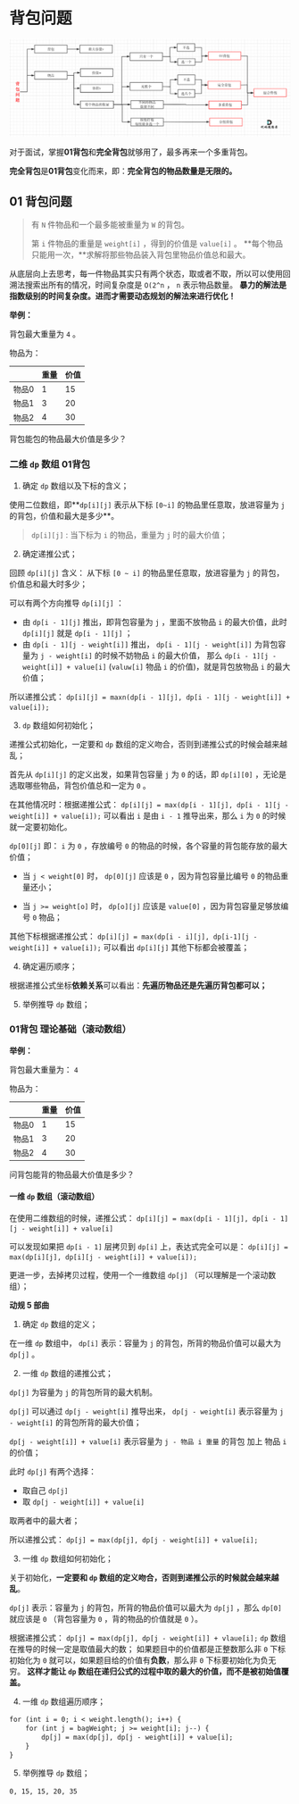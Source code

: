 # 背包问题


![背包分类](./背包分类.png)


对于面试，掌握**01背包**和**完全背包**就够用了，最多再来一个多重背包。


**完全背包**是**01背包**变化而来，即：**完全背包的物品数量是无限的。**


## 01 背包问题


> 有 `N` 件物品和一个最多能被重量为 `W` 的背包。
> 
> 第 `i` 件物品的重量是 `weight[i]` ，得到的价值是 `value[i]` 。
> **每个物品只能用一次，**求解将那些物品装入背包里物品价值总和最大。


从底层向上去思考，每一件物品其实只有两个状态，取或者不取，所以可以使用回溯法搜索出所有的情况，时间复杂度是 `O(2^n` ， `n` 表示物品数量。
**暴力的解法是指数级别的时间复杂度。进而才需要动态规划的解法来进行优化！**


**举例：**


背包最大重量为 `4` 。


物品为：


|     | 重量  | 价值  |
|-----|-----|-----|
| 物品0 | 1   | 15  |
| 物品1 | 3   | 20  |
| 物品2 | 4   | 30  |


背包能包的物品最大价值是多少？


### 二维 `dp` 数组 01背包


1. 确定 `dp` 数组以及下标的含义；

  使用二位数组，即**`dp[i][j]` 表示从下标 `[0~i]` 的物品里任意取，放进容量为 `j` 的背包，价值和最大是多少**。

  > `dp[i][j]` : 当下标为 `i` 的物品，重量为 `j` 时的最大价值；

2. 确定递推公式；

  回顾 `dp[i][j]` 含义： 从下标 `[0 ~ i]` 的物品里任意取，放进容量为 `j` 的背包，价值总和最大时多少；

  可以有两个方向推导 `dp[i][j]` ：

  * 由 `dp[i - 1][j]` 推出，即背包容量为 `j` ，里面不放物品 `i` 的最大价值，此时 `dp[i][j]` 就是 `dp[i - 1][j]` ；
  * 由 `dp[i - 1][j - weight[i]]` 推出， `dp[i - 1][j - weight[i]]` 为背包容量为 `j - weight[i]` 的时候不妨物品 `i` 的最大价值， 那么 `dp[i - 1][j - weight[i]] + value[i]` (`valuw[i]` 物品 `i` 的价值)，就是背包放物品 `i` 的最大价值；

  所以递推公式： `dp[i][j] = maxn(dp[i - 1][j], dp[i - 1][j - weight[i]] + value[i]);`

3. `dp` 数组如何初始化；

  递推公式初始化，一定要和 `dp` 数组的定义吻合，否则到递推公式的时候会越来越乱；

  首先从 `dp[i][j]` 的定义出发，如果背包容量 `j` 为 `0` 的话，即 `dp[i][0]` ，无论是选取哪些物品，背包价值总和一定为 `0` 。

  在其他情况时：根据递推公式： `dp[i][j] = max(dp[i - 1][j], dp[i - 1][j - weight[i]] + value[i]);` 可以看出 `i` 是由 `i - 1` 推导出来，那么 `i` 为 `0` 的时候就一定要初始化。

  `dp[0][j]` 即： `i` 为 `0` ，存放编号 `0` 的物品的时候，各个容量的背包能存放的最大价值；

  * 当 `j < weight[0]` 时， `dp[0][j]` 应该是 `0` ，因为背包容量比编号 `0` 的物品重量还小；

  * 当 `j >= weight[o]` 时， `dp[o][j]` 应该是 `value[0]` ，因为背包容量足够放编号 `0` 物品；

  其他下标根据递推公式： `dp[i][j] = max(dp[i - i][j], dp[i-1][j - weight[i]] + value[i]);` 可以看出 `dp[i][j]` 其他下标都会被覆盖；

4. 确定遍历顺序；

  根据递推公式坐标**依赖关系**可以看出：**先遍历物品还是先遍历背包都可以；**

5. 举例推导 `dp` 数组；


### 01背包 理论基础（滚动数组）


**举例：**

背包最大重量为： `4`

物品为： 

|     | 重量  | 价值  |
|-----|-----|-----|
| 物品0 | 1   | 15  |
| 物品1 | 3   | 20  |
| 物品2 | 4   | 30  |

问背包能背的物品最大价值是多少？


#### 一维 `dp` 数组（滚动数组）


在使用二维数组的时候，递推公式： `dp[i][j] = max(dp[i - 1][j], dp[i - 1][j - weight[i]] + value[i]`


可以发现如果把 `dp[i - 1]` 层拷贝到 `dp[i]` 上，表达式完全可以是： `dp[i][j] = max(dp[i][j], dp[i][j - weight[i]] + value[i]);`

更进一步，去掉拷贝过程，使用一个一维数组 `dp[j]` （可以理解是一个滚动数组）；


**动规 5 部曲**

1. 确定 `dp` 数组的定义；

  在一维 `dp` 数组中， `dp[i]` 表示：容量为 `j` 的背包，所背的物品价值可以最大为 `dp[j]` 。

2. 一维 `dp` 数组的递推公式；

  `dp[j]` 为容量为 `j` 的背包所背的最大机制。

  `dp[j]` 可以通过 `dp[j - weight[i]` 推导出来， `dp[j - weight[i]` 表示容量为 `j - weight[i]` 的背包所背的最大价值；

  `dp[j - weight[i]] + value[i]` 表示容量为 `j - 物品 i 重量` 的背包 加上 物品 `i` 的价值；

  此时 `dp[j]` 有两个选择：
  * 取自己 `dp[j]`
  * 取 `dp[j - weight[i]] + value[i]` 

  取两者中的最大者；

  所以递推公式： `dp[j] = max(dp[j], dp[j - weight[i]] + value[i];`

3. 一维 `dp` 数组如何初始化；

  关于初始化，**一定要和 `dp` 数组的定义吻合，否则到递推公示的时候就会越来越乱**。

  `dp[j]` 表示：容量为 `j` 的背包，所背的物品价值可以最大为 `dp[j]` ，那么 `dp[0]` 就应该是 `0` （背包容量为 `0` ，背的物品的价值就是 `0` ）。

  根据递推公式： `dp[j] = max(dp[j], dp[j - weight[i]] + vlaue[i];` `dp` 数组在推导的时候一定是取值最大的数；
  如果题目中的价值都是正整数那么非 `0` 下标初始化为 `0` 就可以，如果题目给的价值有**负数**，那么非 `0` 下标要初始化为负无穷。
  **这样才能让 `dp` 数组在递归公式的过程中取的最大的价值，而不是被初始值覆盖。**

4. 一维 `dp` 数组遍历顺序；

```text
for (int i = 0; i < weight.length(); i++) {
    for (int j = bagWeight; j >= weight[i]; j--) {
        dp[j] = max(dp[j], dp[j - weight[i]] + value[i];
    }
}
```

5. 举例推导 `dp` 数组；

  `0, 15, 15, 20, 35`
